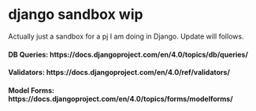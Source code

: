 # django sandbox wip
Actually just a sandbox for a pj I am doing in Django. Update will follows. 

<h4> DB Queries: https://docs.djangoproject.com/en/4.0/topics/db/queries/ </h4>
<h4> Validators: https://docs.djangoproject.com/en/4.0/ref/validators/ </h4>
<h4> Model Forms: https://docs.djangoproject.com/en/4.0/topics/forms/modelforms/ </h4>
